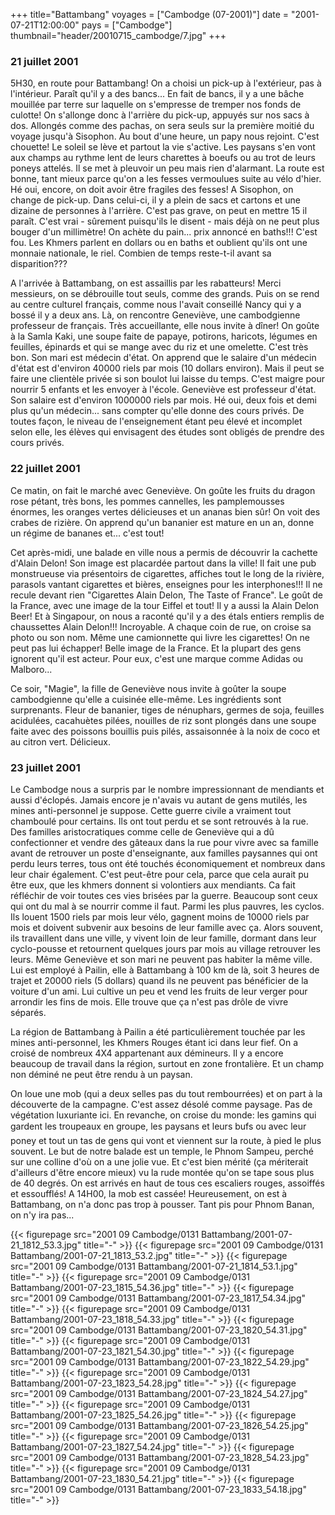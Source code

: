 +++
title="Battambang"
voyages = ["Cambodge (07-2001)"]
date = "2001-07-21T12:00:00"
pays = ["Cambodge"]
thumbnail="header/20010715_cambodge/7.jpg"
+++
### 21 juillet 2001

5H30, en route pour Battambang! On a choisi un pick-up à l'extérieur, pas à 
l'intérieur. Paraît qu'il y a des bancs... En fait de bancs, il y a une bâche 
mouillée par terre sur laquelle on s'empresse de tremper nos fonds de culotte! 
On s'allonge donc à l'arrière du pick-up, appuyés sur nos sacs à dos. Allongés 
comme des pachas, on sera seuls sur la première moitié du voyage jusqu'à Sisophon. 
Au bout d'une heure, un papy nous rejoint. C'est chouette! Le soleil se lève 
et partout la vie s'active. Les paysans s'en vont aux champs au rythme lent 
de leurs charettes à boeufs ou au trot de leurs poneys attelés. Il se met à 
pleuvoir un peu mais rien d'alarmant. La route est bonne, tant mieux parce qu'on 
a les fesses vermoulues suite au vélo d'hier. Hé oui, encore, on doit avoir 
être fragiles des fesses! A Sisophon, on change de pick-up. Dans celui-ci, il 
y a plein de sacs et cartons et une dizaine de personnes à l'arrière. C'est 
pas grave, on peut en mettre 15 il paraît. C'est vrai - sûrement puisqu'ils 
le disent - mais déjà on ne peut plus bouger d'un millimètre! On achète du pain... 
prix annoncé en baths!!! C'est fou. Les Khmers parlent en dollars ou en baths 
et oublient qu'ils ont une monnaie nationale, le riel. Combien de temps reste-t-il 
avant sa disparition???

A l'arrivée à Battambang, on est assaillis par les rabatteurs! Merci messieurs, 
on se débrouille tout seuls, comme des grands. Puis on se rend au centre culturel 
français, comme nous l'avait conseillé Nancy qui y a bossé il y a deux ans. 
Là, on rencontre Geneviève, une cambodgienne professeur de français. Très accueillante, 
elle nous invite à dîner! On goûte à la Samla Kaki, une soupe faite de papaye, 
potirons, haricots, légumes en feuilles, épinards et qui se mange avec du riz 
et une omelette. C'est très bon. Son mari est médecin d'état. On apprend que 
le salaire d'un médecin d'état est d'environ 40000 riels par mois (10 dollars 
environ). Mais il peut se faire une clientèle privée si son boulot lui laisse 
du temps. C'est maigre pour nourrir 5 enfants et les envoyer à l'école. Geneviève 
est professeur d'état. Son salaire est d'environ 1000000 riels par mois. Hé 
oui, deux fois et demi plus qu'un médecin... sans compter qu'elle donne des 
cours privés. De toutes façon, le niveau de l'enseignement étant peu élevé et 
incomplet selon elle, les élèves qui envisagent des études sont obligés de prendre 
des cours privés.

### 22 juillet 2001

Ce matin, on fait le marché avec Geneviève. On goûte les fruits du dragon rose 
pétant, très bons, les pommes cannelles, les pamplemousses énormes, les oranges 
vertes délicieuses et un ananas bien sûr! On voit des crabes de rizière. On 
apprend qu'un bananier est mature en un an, donne un régime de bananes et... 
c'est tout!

Cet après-midi, une balade en ville nous a permis de découvrir la cachette 
d'Alain Delon! Son image est placardée partout dans la ville! Il fait une pub 
monstrueuse via présentoirs de cigarettes, affiches tout le long de la rivière, 
parasols vantant cigarettes et bières, enseignes pour les interphones!!! Il 
ne recule devant rien "Cigarettes Alain Delon, The Taste of France". Le goût 
de la France, avec une image de la tour Eiffel et tout! Il y a aussi la Alain 
Delon Beer! Et à Singapour, on nous a raconté qu'il y a des étals entiers remplis 
de chaussettes Alain Delon!!! Incroyable. A chaque coin de rue, on croise sa 
photo ou son nom. Même une camionnette qui livre les cigarettes! On ne peut 
pas lui échapper! Belle image de la France. Et la plupart des gens ignorent 
qu'il est acteur. Pour eux, c'est une marque comme Adidas ou Malboro...

Ce soir, "Magie", la fille de Geneviève nous invite à goûter la soupe cambodgienne 
qu'elle a cuisinée elle-même. Les ingrédients sont surprenants. Fleur de bananier, 
tiges de nénuphars, germes de soja, feuilles acidulées, cacahuètes pilées, nouilles 
de riz sont plongés dans une soupe faite avec des poissons bouillis puis pilés, 
assaisonnée à la noix de coco et au citron vert. Délicieux.

### 23 juillet 2001

Le Cambodge nous a surpris par le nombre impressionnant de mendiants et aussi 
d'éclopés. Jamais encore je n'avais vu autant de gens mutilés, les mines anti-personnel 
je suppose. Cette guerre civile a vraiment tout chamboulé pour certains. Ils 
ont tout perdu et se sont retrouvés à la rue. Des familles aristocratiques comme 
celle de Geneviève qui a dû confectionner et vendre des gâteaux dans la rue 
pour vivre avec sa famille avant de retrouver un poste d'enseignante, aux familles 
paysannes qui ont perdu leurs terres, tous ont été touchés économiquement et 
nombreux dans leur chair également. C'est peut-être pour cela, parce que cela 
aurait pu être eux, que les khmers donnent si volontiers aux mendiants. Ca fait 
réfléchir de voir toutes ces vies brisées par la guerre. Beaucoup sont ceux 
qui ont du mal à se nourrir comme il faut. Parmi les plus pauvres, les cyclos. 
Ils louent 1500 riels par mois leur vélo, gagnent moins de 10000 riels par mois 
et doivent subvenir aux besoins de leur famille avec ça. Alors souvent, ils 
travaillent dans une ville, y vivent loin de leur famille, dormant dans leur 
cyclo-pousse et retournent quelques jours par mois au village retrouver les 
leurs. Même Geneviève et son mari ne peuvent pas habiter la même ville. Lui 
est employé à Pailin, elle à Battambang à 100 km de là, soit 3 heures de trajet 
et 20000 riels (5 dollars) quand ils ne peuvent pas bénéficier de la voiture 
d'un ami. Lui cultive un peu et vend les fruits de leur verger pour arrondir 
les fins de mois. Elle trouve que ça n'est pas drôle de vivre séparés.

La région de Battambang à Pailin a été particulièrement touchée par les mines 
anti-personnel, les Khmers Rouges étant ici dans leur fief. On a croisé de nombreux 
4X4 appartenant aux démineurs. Il y a encore beaucoup de travail dans la région, 
surtout en zone frontalière. Et un champ non déminé ne peut être rendu à un 
paysan.

On loue une mob (qui a deux selles pas du tout rembourrées) et on part à la 
découverte de la campagne. C'est assez désolé comme paysage. Pas de végétation 
luxuriante ici. En revanche, on croise du monde: les gamins qui gardent les 
troupeaux en groupe, les paysans et leurs bufs ou avec leur poney et tout un 
tas de gens qui vont et viennent sur la route, à pied le plus souvent. Le but 
de notre balade est un temple, le Phnom Sampeu, perché sur une colline d'où 
on a une jolie vue. Et c'est bien mérité (ça mériterait d'ailleurs d'être encore 
mieux) vu la rude montée qu'on se tape sous plus de 40 degrés. On est arrivés 
en haut de tous ces escaliers rouges, assoiffés et essoufflés! A 14H00, la mob 
est cassée! Heureusement, on est à Battambang, on n'a donc pas trop à pousser. 
Tant pis pour Phnom Banan, on n'y ira pas...


<div id="TOTO">{{< figurepage src="2001 09 Cambodge/0131 Battambang/2001-07-21_1812_53.3.jpg" title="-"  >}}
{{< figurepage src="2001 09 Cambodge/0131 Battambang/2001-07-21_1813_53.2.jpg" title="-"  >}}
{{< figurepage src="2001 09 Cambodge/0131 Battambang/2001-07-21_1814_53.1.jpg" title="-"  >}}
{{< figurepage src="2001 09 Cambodge/0131 Battambang/2001-07-23_1815_54.36.jpg" title="-"  >}}
{{< figurepage src="2001 09 Cambodge/0131 Battambang/2001-07-23_1817_54.34.jpg" title="-"  >}}
{{< figurepage src="2001 09 Cambodge/0131 Battambang/2001-07-23_1818_54.33.jpg" title="-"  >}}
{{< figurepage src="2001 09 Cambodge/0131 Battambang/2001-07-23_1820_54.31.jpg" title="-"  >}}
{{< figurepage src="2001 09 Cambodge/0131 Battambang/2001-07-23_1821_54.30.jpg" title="-"  >}}
{{< figurepage src="2001 09 Cambodge/0131 Battambang/2001-07-23_1822_54.29.jpg" title="-"  >}}
{{< figurepage src="2001 09 Cambodge/0131 Battambang/2001-07-23_1823_54.28.jpg" title="-"  >}}
{{< figurepage src="2001 09 Cambodge/0131 Battambang/2001-07-23_1824_54.27.jpg" title="-"  >}}
{{< figurepage src="2001 09 Cambodge/0131 Battambang/2001-07-23_1825_54.26.jpg" title="-"  >}}
{{< figurepage src="2001 09 Cambodge/0131 Battambang/2001-07-23_1826_54.25.jpg" title="-"  >}}
{{< figurepage src="2001 09 Cambodge/0131 Battambang/2001-07-23_1827_54.24.jpg" title="-"  >}}
{{< figurepage src="2001 09 Cambodge/0131 Battambang/2001-07-23_1828_54.23.jpg" title="-"  >}}
{{< figurepage src="2001 09 Cambodge/0131 Battambang/2001-07-23_1830_54.21.jpg" title="-"  >}}
{{< figurepage src="2001 09 Cambodge/0131 Battambang/2001-07-23_1833_54.18.jpg" title="-"  >}}
</DIV>


